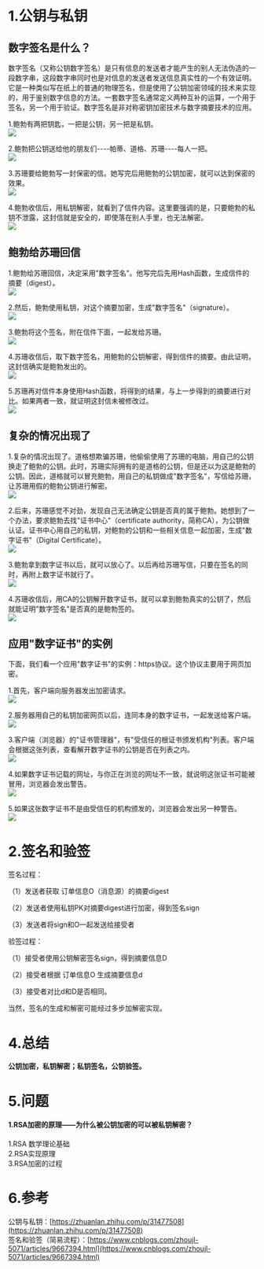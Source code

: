 # 1.公钥与私钥

## 数字签名是什么？

数字签名（又称公钥数字签名）是只有信息的发送者才能产生的别人无法伪造的一段数字串，这段数字串同时也是对信息的发送者发送信息真实性的一个有效证明。它是一种类似写在纸上的普通的物理签名，但是使用了公钥加密领域的技术来实现的，用于鉴别数字信息的方法。一套数字签名通常定义两种互补的运算，一个用于签名，另一个用于验证。数字签名是非对称密钥加密技术与数字摘要技术的应用。

1.鲍勃有两把钥匙，一把是公钥，另一把是私钥。  
![](/static/image/v2-0a3c1343033691312369bb255e82859e_720w.jpg)

2.鲍勃把公钥送给他的朋友们----帕蒂、道格、苏珊----每人一把。  
![](/static/image/v2-adae32dd7d25f392f28afdad12bfaac2_720w.jpg)

3.苏珊要给鲍勃写一封保密的信。她写完后用鲍勃的公钥加密，就可以达到保密的效果。  
![](/static/image/v2-59d13a2824992cfaf52c031df9e50294_720w.jpg)

4.鲍勃收信后，用私钥解密，就看到了信件内容。这里要强调的是，只要鲍勃的私钥不泄露，这封信就是安全的，即使落在别人手里，也无法解密。  
![](/static/image/v2-510c5194f1f6d3bc6a704999efd8272d_720w.jpg)

## 鲍勃给苏珊回信

1.鲍勃给苏珊回信，决定采用"数字签名"。他写完后先用Hash函数，生成信件的摘要（digest）。  
![](/static/image/v2-0245613083ac77767d44363b5c6b47c7_720w.jpg)

2.然后，鲍勃使用私钥，对这个摘要加密，生成"数字签名"（signature）。  
![](/static/image/v2-49a3f2257dafcc4410d910f7a595593d_720w.jpg)

3.鲍勃将这个签名，附在信件下面，一起发给苏珊。  
![](/static/image/v2-94fb9e16abf561e86648545596990904_720w.jpg)

4.苏珊收信后，取下数字签名，用鲍勃的公钥解密，得到信件的摘要。由此证明，这封信确实是鲍勃发出的。  
![](/static/image/v2-46f291275a190f6a8fde2c1e541c15a7_720w.jpg)

5.苏珊再对信件本身使用Hash函数，将得到的结果，与上一步得到的摘要进行对比。如果两者一致，就证明这封信未被修改过。  
![](/static/image/v2-0bc0eb1463f263afe34745a9c23899c7_720w.jpg)

## 复杂的情况出现了

1.复杂的情况出现了。道格想欺骗苏珊，他偷偷使用了苏珊的电脑，用自己的公钥换走了鲍勃的公钥。此时，苏珊实际拥有的是道格的公钥，但是还以为这是鲍勃的公钥。因此，道格就可以冒充鲍勃，用自己的私钥做成"数字签名"，写信给苏珊，让苏珊用假的鲍勃公钥进行解密。  
![](/static/image/v2-cd1b6574f8112d3ba90b951819df4836_720w.jpg)

2.后来，苏珊感觉不对劲，发现自己无法确定公钥是否真的属于鲍勃。她想到了一个办法，要求鲍勃去找"证书中心"（certificate authority，简称CA），为公钥做认证。证书中心用自己的私钥，对鲍勃的公钥和一些相关信息一起加密，生成"数字证书"（Digital Certificate）。  
![](/static/image/v2-974610e3cd453192126b521de2b6e101_720w.jpg)

3.鲍勃拿到数字证书以后，就可以放心了。以后再给苏珊写信，只要在签名的同时，再附上数字证书就行了。  
![](/static/image/v2-f29192a8bcceb8f17214b972473c4934_720w.jpg)

4.苏珊收信后，用CA的公钥解开数字证书，就可以拿到鲍勃真实的公钥了，然后就能证明"数字签名"是否真的是鲍勃签的。  
![](/static/image/v2-0bc0eb1463f263afe34745a9c23899c7_720w.jpg)

## 应用"数字证书"的实例

下面，我们看一个应用"数字证书"的实例：https协议。这个协议主要用于网页加密。

1.首先，客户端向服务器发出加密请求。  
![](/static/image/v2-4cdd45cdebee1dbd8ec02525ed22affb_720w.jpg)

2.服务器用自己的私钥加密网页以后，连同本身的数字证书，一起发送给客户端。  
![](/static/image/v2-1e1d39a0d34ebed4dd30fb85329f1e5c_720w.jpg)

3.客户端（浏览器）的"证书管理器"，有"受信任的根证书颁发机构"列表。客户端会根据这张列表，查看解开数字证书的公钥是否在列表之内。  
![](/static/image/20170923125917449.png)

4.如果数字证书记载的网址，与你正在浏览的网址不一致，就说明这张证书可能被冒用，浏览器会发出警告。  
![](/static/image/v2-5bb52cc17d71512b6205349b19751bd1_720w.jpg)

5.如果这张数字证书不是由受信任的机构颁发的，浏览器会发出另一种警告。  
![](/static/image/v2-63f0878f2f66e9c4688cd4b47ce6cace_720w.jpg)

# 2.签名和验签

签名过程：

（1）发送者获取 订单信息O（消息源）的摘要digest

（2）发送者使用私钥PK对摘要digest进行加密，得到签名sign

（3）发送者将sign和O一起发送给接受者

验签过程：

（1）接受者使用公钥解密签名sign，得到摘要信息D

（2）接受者根据 订单信息O 生成摘要信息d

（3）接受者对比d和D是否相同。

当然，签名的生成和解密可能经过多步加解密实现。

# 4.总结

**公钥加密，私钥解密；私钥签名，公钥验签。**

# 5.问题

#### 1.RSA加密的原理——为什么被公钥加密的可以被私钥解密？

1.RSA 数学理论基础  
2.RSA实现原理  
3.RSA加密的过程

# 6.参考

公钥与私钥：[https://zhuanlan.zhihu.com/p/31477508](https://zhuanlan.zhihu.com/p/31477508)  
签名和验签（简易流程）：[https://www.cnblogs.com/zhoujl-5071/articles/9667394.html](https://www.cnblogs.com/zhoujl-5071/articles/9667394.html)

